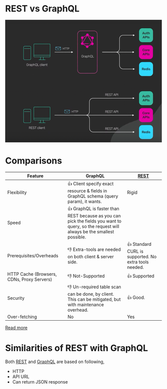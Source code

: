 # REST vs GraphQL

![img.png](assests/RESTvsGraphQL.png)

# Comparisons

| Feature                                    | GraphQL                                                                                                                                     | [REST](REST.md)                                         |
|--------------------------------------------|---------------------------------------------------------------------------------------------------------------------------------------------|---------------------------------------------------------|
| Flexibility                                | :+1: Client specify exact resource & fields in GraphQL schema (query param), it wants.                                                      | Rigid                                                   |
| Speed                                      | :+1: GraphQL is faster than REST because as you can pick the fields you want to query, so the request will always be the smallest possible. |                                                         |
| Prerequisites/Overheads                    | :-1: Extra-tools are needed on both client & server side.                                                                                   | :+1: Standard CURL is supported. No extra tools needed. |
| HTTP Cache (Browsers, CDNs, Proxy Servers) | :-1: Not-Supported                                                                                                                          | :+1: Supported                                          |
| Security                                   | :-1: Un-required table scan can be done, by client. This can be mitigated, but with maintenance overhead.                                   | :+1: Good.                                              |
| Over-fetching                              | No                                                                                                                                          | Yes                                                     |

[Read more](https://www.youtube.com/watch?v=yWzKJPw_VzM)

# Similarities of REST with GraphQL

Both [REST](REST.md) and [GraphQL]() are based on following,
- HTTP
- API URL
- Can return JSON response